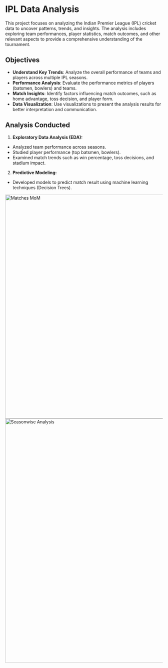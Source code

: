 # IPL Data Analysis

This project focuses on analyzing the Indian Premier League (IPL) cricket data to uncover patterns, trends, and insights. The analysis includes exploring team performances, player statistics, match outcomes, and other relevant aspects to provide a comprehensive understanding of the tournament.

## Objectives
- **Understand Key Trends**: Analyze the overall performance of teams and players across multiple IPL seasons.
- **Performance Analysis**: Evaluate the performance metrics of players (batsmen, bowlers) and teams.
- **Match Insights**: Identify factors influencing match outcomes, such as home advantage, toss decision, and player form.
- **Data Visualization**: Use visualizations to present the analysis results for better interpretation and communication.

## Analysis Conducted

1. **Exploratory Data Analysis (EDA):**
- Analyzed team performance across seasons.
- Studied player performance (top batsmen, bowlers).
- Examined match trends such as win percentage, toss decisions, and stadium impact.

2. **Predictive Modeling:**
- Developed models to predict match result using machine learning techniques (Decision Trees).

<img width="716" alt="Matches   MoM" src="https://github.com/user-attachments/assets/270861c6-3e46-4446-ad7b-e56245c53424">
<img width="781" alt="Seasonwise Analysis" src="https://github.com/user-attachments/assets/819ba445-f0cb-4c5b-9ad8-a5a3a46c4955">



